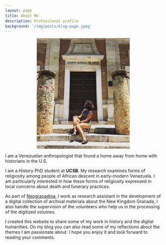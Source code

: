 ```yaml
---
layout: page
title: About Me
description: Professional profile
background: '/img/posts/blog-page.jpeg'
---
```

<img src="/img/posts/Profile-pic.jpg" style="display: block; width: 300px; margin-right: auto; margin-left: auto;" />


I am a Venezuelan anthropologist that found a home away from home with historians in the U.S.

I am a History PhD student at **UCSB**. My research examines forms of religiosity among people of African descent in early-modern Venezuela. I am particularly interested in how these forms of religiosity expressed in local concerns about death and funerary practices.  

As part of [Neogranadina](https://www.neogranadina.org/), I work as research assistant in the development of a digital collection of archival materials about the New Kingdom Granada, I also handle the supervision of the volunteers who help us in the processing of the digitized volumes.

I created this website to share some of my work in history and the digital humanities. On my blog you can also read some of my reflections about the themes I am passionate about. I hope you enjoy it and look forward to reading your comments.
